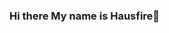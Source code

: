### Hi there  My name is Hausfire👋

<!--
**hausfire/hausfire** is a ✨ _special_ ✨ repository because its `README.md` (this file) appears on your GitHub profile.

Here are some ideas to get you started:
🔭 I’m currently working on: Going to school at CCBC
🌱 I’m currently learning: Digital Forensics
